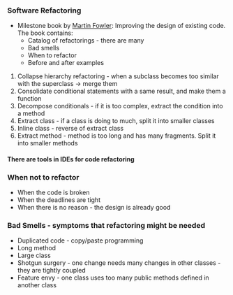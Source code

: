 ### Software Refactoring

* Milestone book by [Martin Fowler](https://martinfowler.com/books/refactoring.html): Improving the design of existing code. The book contains:
    * Catalog of refactorings - there are many
    * Bad smells
    * When to refactor
    * Before and after examples

1. Collapse hierarchy refactoring - when a subclass becomes too similar with the superclass -> merge them
2. Consolidate conditional statements with a same result, and make them a function
3. Decompose conditionals - if it is too complex, extract the condition into a method
4. Extract class -  if a class is doing to much, split it into smaller classes
5. Inline class - reverse of extract class
6. Extract method - method is too long and has many fragments. Split it into smaller methods

#### **There are tools in IDEs for code refactoring**

### When not to refactor

* When the code is broken
* When the deadlines are tight
* When there is no reason - the design is already good

### Bad Smells - symptoms that refactoring might be needed

* Duplicated code - copy/paste programming
* Long method
* Large class
* Shotgun surgery - one change needs many changes in other classes - they are tightly coupled 
* Feature envy - one class uses too many public methods defined in another class


